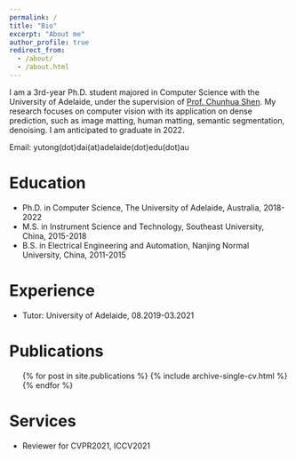 ```yaml
---
permalink: /
title: "Bio"
excerpt: "About me"
author_profile: true
redirect_from: 
  - /about/
  - /about.html
---
```

I am a 3rd-year Ph.D. student majored in Computer Science with the University of Adelaide, under the supervision of [Prof. Chunhua Shen](https://cshen.github.io/). My research focuses on computer vision with its application on dense prediction, such as image matting, human matting, semantic segmentation, denoising. I am anticipated to graduate in 2022. 

Email: yutong(dot)dai(at)adelaide(dot)edu(dot)au

Education
======
* Ph.D. in Computer Science, The University of Adelaide, Australia, 2018-2022
* M.S. in Instrument Science and Technology, Southeast University, China, 2015-2018
* B.S. in Electrical Engineering and Automation, Nanjing Normal University, China, 2011-2015

Experience
======
* Tutor: University of Adelaide, 08.2019-03.2021


Publications
======
  <ul>{% for post in site.publications %}
    {% include archive-single-cv.html %}
  {% endfor %}</ul>
  
  
Services
======
* Reviewer for CVPR2021, ICCV2021

